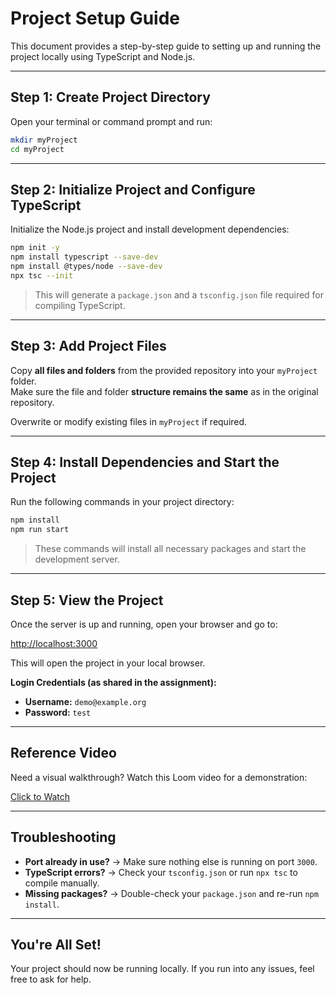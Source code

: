 # Project Setup Guide

This document provides a step-by-step guide to setting up and running the project locally using TypeScript and Node.js.

---

##  Step 1: Create Project Directory

Open your terminal or command prompt and run:

```bash
mkdir myProject
cd myProject
```

---

##  Step 2: Initialize Project and Configure TypeScript

Initialize the Node.js project and install development dependencies:

```bash
npm init -y
npm install typescript --save-dev
npm install @types/node --save-dev
npx tsc --init
```

> This will generate a `package.json` and a `tsconfig.json` file required for compiling TypeScript.

---

##  Step 3: Add Project Files

Copy **all files and folders** from the provided repository into your `myProject` folder.  
Make sure the file and folder **structure remains the same** as in the original repository.

Overwrite or modify existing files in `myProject` if required.

---

##  Step 4: Install Dependencies and Start the Project

Run the following commands in your project directory:

```bash
npm install
npm run start
```

> These commands will install all necessary packages and start the development server.

---

## Step 5: View the Project

Once the server is up and running, open your browser and go to:

[http://localhost:3000](http://localhost:3000)

This will open the project in your local browser.

**Login Credentials (as shared in the assignment):**
- **Username:** `demo@example.org`
- **Password:** `test`

---
##  Reference Video

Need a visual walkthrough? Watch this Loom video for a demonstration:

[Click to Watch](https://www.loom.com/share/96a4b287520043d682af0d8042e62821)

---

##  Troubleshooting

- **Port already in use?** → Make sure nothing else is running on port `3000`.
- **TypeScript errors?** → Check your `tsconfig.json` or run `npx tsc` to compile manually.
- **Missing packages?** → Double-check your `package.json` and re-run `npm install`.

---

##  You're All Set!

Your project should now be running locally. If you run into any issues, feel free to ask for help.
